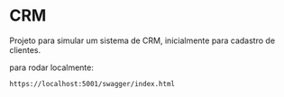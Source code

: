 # CRM
Projeto para simular um sistema de CRM, inicialmente para cadastro de clientes.


para rodar localmente:
```bash
https://localhost:5001/swagger/index.html
```
